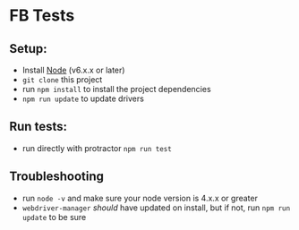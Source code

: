 # FB Tests

## Setup:
* Install [Node](http://nodejs.org) (v6.x.x or later)
* `git clone` this project
* run `npm install` to install the project dependencies
* `npm run update` to update drivers

## Run tests:
* run directly with protractor `npm run test`

## Troubleshooting
* run `node -v` and make sure your node version is 4.x.x or greater
* `webdriver-manager` _should_ have updated on install, but if not, run `npm run update` to be sure
